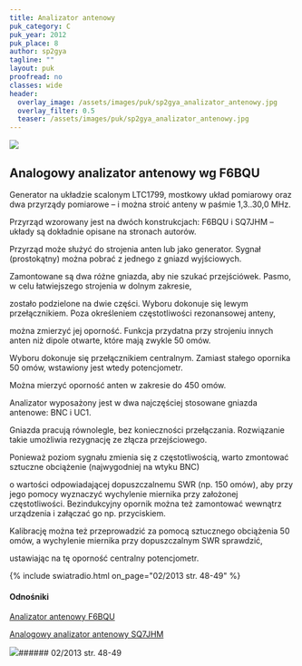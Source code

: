 ```yaml
---
title: Analizator antenowy
puk_category: C
puk_year: 2012
puk_place: 8
author: sp2gya
tagline: ""
layout: puk
proofread: no
classes: wide
header:
  overlay_image: /assets/images/puk/sp2gya_analizator_antenowy.jpg
  overlay_filter: 0.5
  teaser: /assets/images/puk/sp2gya_analizator_antenowy.jpg
---
```






 



![](assets/data/img/projects/2012-8-0.jpg) 



Analogowy analizator antenowy wg F6BQU
--------------------------------------





 Generator na układzie scalonym LTC1799, mostkowy układ pomiarowy oraz dwa przyrządy pomiarowe – i można stroić anteny w paśmie 1,3..30,0 MHz.

 Przyrząd wzorowany jest na dwóch konstrukcjach: F6BQU i SQ7JHM – układy są dokładnie opisane na stronach autorów.

 




 Przyrząd może służyć do strojenia anten lub jako generator. Sygnał (prostokątny) można pobrać z jednego z gniazd wyjściowych.

 Zamontowane są dwa różne gniazda, aby nie szukać przejściówek. Pasmo, w celu łatwiejszego strojenia w dolnym zakresie,

 zostało podzielone na dwie części. Wyboru dokonuje się lewym przełącznikiem. Poza określeniem częstotliwości rezonansowej anteny,

 można zmierzyć jej oporność. Funkcja przydatna przy strojeniu innych anten niż dipole otwarte, które mają zwykle 50 omów.

 Wyboru dokonuje się przełącznikiem centralnym. Zamiast stałego opornika 50 omów, wstawiony jest wtedy potencjometr.

 Można mierzyć oporność anten w zakresie do 450 omów.






 Analizator wyposażony jest w dwa najczęściej stosowane gniazda antenowe: BNC i UC1.

 Gniazda pracują równolegle, bez konieczności przełączania. Rozwiązanie takie umożliwia rezygnację ze złącza przejściowego.

 Ponieważ poziom sygnału zmienia się z częstotliwością, warto zmontować sztuczne obciążenie (najwygodniej na wtyku BNC)

 o wartości odpowiadającej dopuszczalnemu SWR (np. 150 omów), aby przy jego pomocy wyznaczyć wychylenie miernika przy założonej częstotliwości. Bezindukcyjny opornik można też zamontować wewnątrz urządzenia i załączać go np. przyciskiem.






Kalibrację można też przeprowadzić za pomocą sztucznego obciążenia 50 omów, a wychylenie miernika przy dopuszczalnym SWR sprawdzić,

ustawiając na tę oporność centralny potencjometr.

{% include swiatradio.html on_page="02/2013 str. 48-49" %}





#### Odnośniki

[Analizator antenowy F6BQU](http://lpistor.chez-alice.fr/antan.htm)

[Analogowy analizator antenowy SQ7JHM](https://sq7jhm.pzk.pl/swrmeter.html)

 



![](assets/img/logo/sr_logo_s.jpg)###### 02/2013 str. 48-49

 





 


